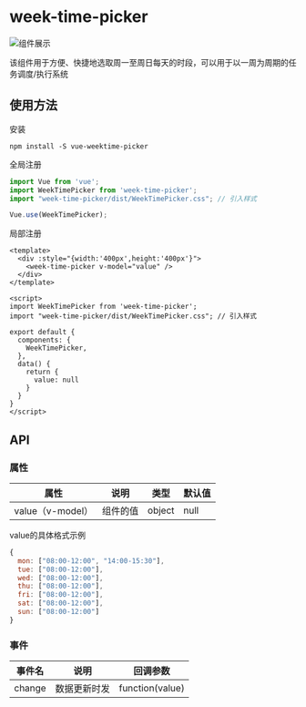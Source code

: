 # week-time-picker

![组件展示](https://wiki.dm-ai.cn/download/attachments/215583138/image2021-3-15_16-14-52.png?version=1&modificationDate=1615796092405&api=v2)

该组件用于方便、快捷地选取周一至周日每天的时段，可以用于以一周为周期的任务调度/执行系统

## 使用方法

安装

```
npm install -S vue-weektime-picker
```

全局注册

```typescript
import Vue from 'vue';
import WeekTimePicker from 'week-time-picker';
import "week-time-picker/dist/WeekTimePicker.css"; // 引入样式

Vue.use(WeekTimePicker);
```

局部注册

```vue
<template>
  <div :style="{width:'400px',height:'400px'}">
    <week-time-picker v-model="value" />
  </div>
</template>

<script>
import WeekTimePicker from 'week-time-picker';
import "week-time-picker/dist/WeekTimePicker.css"; // 引入样式

export default {
  components: {
    WeekTimePicker,
  },
  data() {
    return {
      value: null
    }
  }
}
</script>
```

## API

### 属性

属性 | 说明 | 类型 | 默认值
-----|-----|------|------
value（v-model） | 组件的值 | object | null

value的具体格式示例
```js
{
  mon: ["08:00-12:00", "14:00-15:30"],
  tue: ["08:00-12:00"],
  wed: ["08:00-12:00"],
  thu: ["08:00-12:00"],
  fri: ["08:00-12:00"],
  sat: ["08:00-12:00"],
  sun: ["08:00-12:00"]
}
```

### 事件

事件名 | 说明 | 回调参数
------|------|---------
change | 数据更新时发 | function(value)